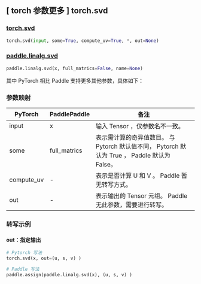 ## [ torch 参数更多 ] torch.svd

### [torch.svd](https://pytorch.org/docs/1.13/generated/torch.svd.html?highlight=torch+svd#torch.svd)

```python
torch.svd(input, some=True, compute_uv=True, *, out=None)
```

### [paddle.linalg.svd](https://www.paddlepaddle.org.cn/documentation/docs/zh/api/paddle/linalg/svd_cn.html#svd)

```python
paddle.linalg.svd(x, full_matrics=False, name=None)
```

其中 PyTorch 相比 Paddle 支持更多其他参数，具体如下：

### 参数映射
| PyTorch       | PaddlePaddle | 备注                                                   |
| ------------- | ------------ | ------------------------------------------------------ |
| input          | x            | 输入 Tensor ，仅参数名不一致。                           |
| some          | full_matrics            | 表示需计算的奇异值数目。 与 Pytorch 默认值不同， Pytorch 默认为 True ， Paddle 默认为 False。                         |
| compute_uv          | -            | 表示是否计算 U 和 V 。  Paddle 暂无转写方式。                         |
| out          | -            | 表示输出的 Tensor 元组。 Paddle 无此参数，需要进行转写。                           |

### 转写示例
#### out：指定输出
```python
# Pytorch 写法
torch.svd(x, out=(u, s, v) )

# Paddle 写法
paddle.assign(paddle.linalg.svd(x), (u, s, v) )
```
